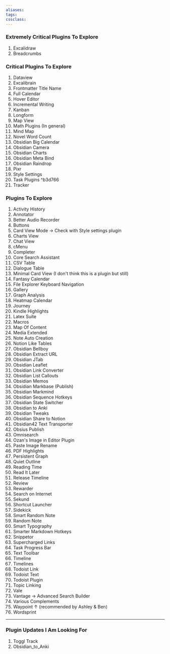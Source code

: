 ```yaml
---
aliases:
tags: 
cssclass:
---
```


### Extremely Critical Plugins To Explore
1. Excalidraw
2. Breadcrumbs

### Critical Plugins To Explore 
1. Dataview
2. Excalibrain
3. Frontmatter Title Name
4. Full Calendar
5. Hover Editor
6. Incremental Writing
7. Kanban
8. Longform
9. Map View
10. Math Plugins (In general)
11. Mind Map
12. Novel Word Count
13. Obsidian Big Calendar
14. Obsidian Camera
15. Obsidian Charts
16. Obsidian Meta Bind
17. Obsidian Raindrop
18. Pixr
19. Style Settings
20. Task Plugins ^b3d766
21. Tracker

### Plugins To Explore
1. Activity History
2. Annotator
3. Better Audio Recorder
4. Buttons
5. Card View Mode → Check with Style settings plugin
6. Charts View
7. Chat View
8. cMenu
9. Completer
10. Core Search Assistant
11. CSV Table 
12. Dialogue Table
13. Minimal Card View (I don't think this is a plugin but still)
14. Fantasy Calendar 
15. File Explorer Keyboard Navigation
16. Gallery
17. Graph Analysis
18. Heatmap Calendar
19. Journey
20. Kindle Highlights
21. Latex Suite
22. Macros
23. Map Of Content
24. Media Extended
25. Note Auto Creation
26. Notion Like Tables
27. Obsidian Bellboy
28. Obsidian Extract URL
29. Obsidian JTab
30. Obsidian Leaflet
31. Obsidian Link Converter
32. Obsidian List Callouts
33. Obsidian Memos
34. Obsidian Markbase (Publish)
35. Obsidian Markmind
36. Obsidian Sequence Hotkeys
37. Obsidian State Switcher
38. Obsidian to Anki
39. Obsidian Tweaks
40. Obsidian Share to Notion
41. Obsidian42 Text Transporter
42. Obsius Publish
43. Omnisearch
44. Ozan's Image in Editor Plugin
45. Paste Image Rename
46. PDF Highlights
47. Persistent Graph
48. Quiet Outline 
49. Reading Time
50. Read It Later
51. Release Timeline
52. Review
53. Rewarder
54. Search on Internet
55. Sekund
56. Shortcut Launcher
57. Sidekick
58. Smart Random Note
59. Random Note
60. Smart Typography
61. Smarter Markdown Hotkeys
62. Snippetor
63. Supercharged Links
64. Task Progress Bar
65. Text Toolbar
66. Timeline
67. Timelines
68. Todoist Link
69. Todoist Text
70. Todoist Plugin
71. Topic Linking
72. Vale
73. Vantage → Advanced Search Builder
74. Various Complements
75. Waypoint ↑ (recommended by Ashley & Ben)
76. Wordsprint

---
### Plugin Updates I Am Looking For
1. Toggl Track
2. Obsidian_to_Anki
